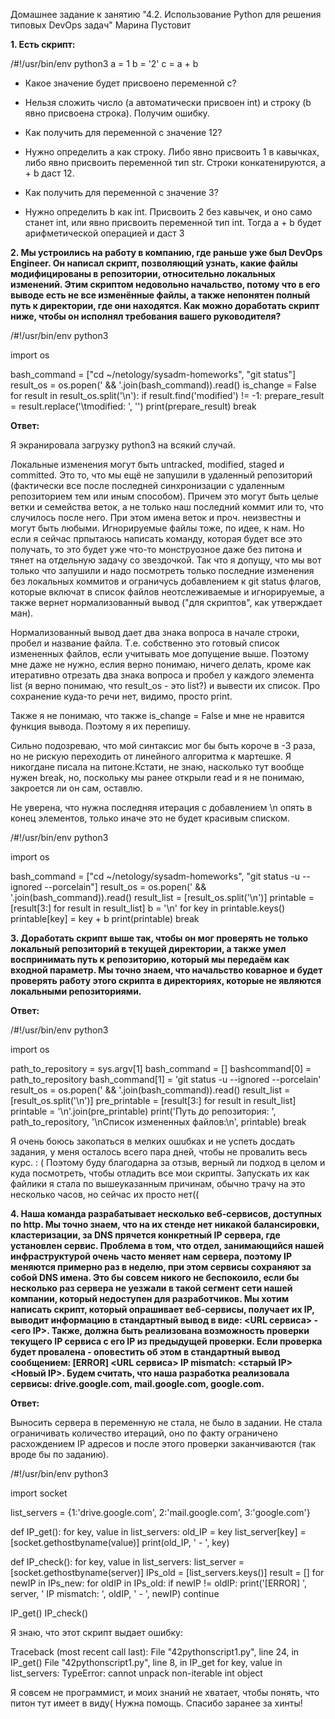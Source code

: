 Домашнее задание к занятию "4.2. Использование Python для решения типовых DevOps задач"
Марина Пустовит

**1. Есть скрипт:**

/#!/usr/bin/env python3
a = 1
b = '2'
c = a + b

* Какое значение будет присвоено переменной c?
 * Нельзя сложить число (a автоматически присвоен int) и строку (b явно присвоена строка). Получим ошибку.

* Как получить для переменной c значение 12?
 * Нужно определить a как строку. Либо явно присвоить 1 в кавычках, либо явно присвоить переменной тип str. Строки конкатенируются, a + b даст 12.

* Как получить для переменной c значение 3?
 * Нужно определить b как int. Присвоить 2 без кавычек, и оно само станет int, или явно присвоить переменной тип int. Тогда a + b будет арифметической операцией и даст 3

**2. Мы устроились на работу в компанию, где раньше уже был DevOps Engineer. Он написал скрипт, позволяющий узнать, какие файлы модифицированы в репозитории, относительно локальных изменений. Этим скриптом недовольно начальство, потому что в его выводе есть не все изменённые файлы, а также непонятен полный путь к директории, где они находятся. Как можно доработать скрипт ниже, чтобы он исполнял требования вашего руководителя?**

/#!/usr/bin/env python3

import os

bash_command = ["cd ~/netology/sysadm-homeworks", "git status"]
result_os = os.popen(' && '.join(bash_command)).read()
is_change = False
for result in result_os.split('\n'):
    if result.find('modified') != -1:
        prepare_result = result.replace('\tmodified:   ', '')
        print(prepare_result)
        break

**Ответ:**

Я экранировала загрузку python3 на всякий случай.

Локальные изменения могут быть untracked, modified, staged и committed. Это то, что мы ещё не запушили в удаленный репозиторий (фактически все после последней синхронизации с удаленным репозиторием тем или иным способом).
Причем это могут быть целые ветки и семейства веток, а не только наш последний коммит или то, что случилось после него.  При этом имена веток и проч. неизвестны и могут быть любыми. Игнорируемые файлы тоже, по идее, к нам.
Но если я сейчас прпытаюсь написать команду, которая будет все это получать, то это будет уже что-то монструозное даже без питона и тянет на отдельную задачу со звездочкой.
Так что я допущу, что мы вот только что запушили и надо посмотреть только последние изменения без локальных коммитов и ограничусь добавлением к git status флагов, которые включат в список файлов неотслеживаемые и игнорируемые, а также вернет нормализованный вывод ("для скриптов", как утверждает ман).

Нормализованный вывод дает два знака вопроса в начале строки, пробел и название файла. Т.е. собственно это готовый список измененных файлов, если учитывать мое допущение выше. Поэтому мне даже не нужно, еслия верно понимаю, ничего делать, кроме как итеративно отрезать два знака вопроса и пробел у каждого элемента list (я верно понимаю, что result_os - это list?) и вывести их список. Про сохранение куда-то речи нет, видимо, просто print.

Также я не понимаю, что также is_change = False и мне не нравится функция вывода. Поэтому я их перепишу.

Сильно подозреваю, что мой синтаксис мог бы быть короче в -3 раза, но не рискую переходить от линейного алгоритма к мартешке. Я никогдане писала на питоне.Кстати, не знаю, насколько тут вообще нужен break, но, поскольку мы ранее открыли read и я не понимаю, закроется ли он сам, оставлю.

Не уверена, что нужна последняя итерация с добавлением \n опять в конец элементов, только иначе это не будет красивым списком.

/#!/usr/bin/env python3

import os

bash_command = ["cd ~/netology/sysadm-homeworks", "git status -u --ignored --porcelain"]
result_os = os.popen(' && '.join(bash_command)).read()
    result_list = [result_os.split('\n')]
    printable = [result[3:] for result in result_list]
    b = '\n'
    for key in printable.keys()
        printable[key] = key + b
    print(printable)
    break


**3. Доработать скрипт выше так, чтобы он мог проверять не только локальный репозиторий в текущей директории, а также умел воспринимать путь к репозиторию, который мы передаём как входной параметр. Мы точно знаем, что начальство коварное и будет проверять работу этого скрипта в директориях, которые не являются локальными репозиториями.**

**Ответ:**

/#!/usr/bin/env python3

import os

path_to_repository = sys.argv[1]
bash_command = []
bashcommand[0] = path_to_repository
bash_command[1] = 'git status -u --ignored --porcelain'
result_os = os.popen(' && '.join(bash_command)).read()
    result_list = [result_os.split('\n')]
    pre_printable = [result[3:] for result in result_list]
    printable = '\n'.join(pre_printable)
    print('Путь до репозитория: ', path_to_repository, '\nСписок измененных файлов:\n', printable)
    break


Я очень боюсь закопаться в мелких ошuбках и не успеть досдать задания, у меня осталось всего пара дней, чтобы не провалить весь курс. : ( Поэтому буду благодарна за отзыв, верный ли подход в целом и куда посмотреть, чтобы отладить все мои скрипты. Запускать их как файлики я стала по вышеуказанным причинам, обычно трачу на это несколько часов, но сейчас их просто нет((

**4. Наша команда разрабатывает несколько веб-сервисов, доступных по http. Мы точно знаем, что на их стенде нет никакой балансировки, кластеризации, за DNS прячется конкретный IP сервера, где установлен сервис. Проблема в том, что отдел, занимающийся нашей инфраструктурой очень часто меняет нам сервера, поэтому IP меняются примерно раз в неделю, при этом сервисы сохраняют за собой DNS имена. Это бы совсем никого не беспокоило, если бы несколько раз сервера не уезжали в такой сегмент сети нашей компании, который недоступен для разработчиков. Мы хотим написать скрипт, который опрашивает веб-сервисы, получает их IP, выводит информацию в стандартный вывод в виде: <URL сервиса> - <его IP>. Также, должна быть реализована возможность проверки текущего IP сервиса c его IP из предыдущей проверки. Если проверка будет провалена - оповестить об этом в стандартный вывод сообщением: [ERROR] <URL сервиса> IP mismatch: <старый IP> <Новый IP>. Будем считать, что наша разработка реализовала сервисы: drive.google.com, mail.google.com, google.com.**

**Ответ:**

Выносить сервера в переменную не стала, не было в задании. Не стала ограничивать количество итераций, оно по факту ограничено расхождением IP адресов и после этого проверки заканчиваются (так вроде бы по заданию).

/#!/usr/bin/env python3

import socket

list_servers = {1:'drive.google.com', 2:'mail.google.com', 3:'google.com'}

def IP_get():
    for key, value in list_servers:
        old_IP = key
        list_server[key] = [socket.gethostbyname(value)]
        print(old_IP, ' - ', key)

def IP_check():
    for key, value in list_servers:
        list_server = [socket.gethostbyname(server)]
        IPs_old = [list_servers.keys()]
        result = []
        for newIP in IPs_new:
            for oldIP in IPs_old:
                if newIP != oldIP:
                    print('[ERROR] ', server, ' IP mismatch: ', oldIP, ' - ',  newIP)
                    continue

IP_get()
IP_check()


Я знаю, что этот скрипт выдает ошибку:

Traceback (most recent call last):
  File "42pythonscript1.py", line 24, in <module>
    IP_get()
  File "42pythonscript1.py", line 8, in IP_get
    for key, value in list_servers:
TypeError: cannot unpack non-iterable int object


Я совсем не программист, и моих знаний не хватает, чтобы понять, что питон тут имеет в виду( Нужна помощь. Спасибо заранее за хинты!
